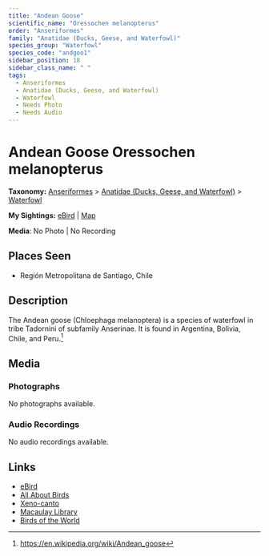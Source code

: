 ```yaml
---
title: "Andean Goose"
scientific_name: "Oressochen melanopterus"
order: "Anseriformes"
family: "Anatidae (Ducks, Geese, and Waterfowl)"
species_group: "Waterfowl"
species_code: "andgoo1"
sidebar_position: 18
sidebar_class_name: " "
tags: 
  - Anseriformes
  - Anatidae (Ducks, Geese, and Waterfowl)
  - Waterfowl
  - Needs Photo
  - Needs Audio
---
```


# Andean Goose <span className='sci_name'>Oressochen melanopterus</span>

**Taxonomy:** [Anseriformes](/tags/anseriformes) > [Anatidae (Ducks, Geese, and Waterfowl)](/tags/anatidae-ducks-geese-and-waterfowl) > [Waterfowl](/tags/waterfowl)

**My Sightings:** [eBird](https://ebird.org/lifelist?r=world&time=life&spp=andgoo1) | [Map](/map?species_code=andgoo1)

**Media**: No Photo | No Recording

## Places Seen

* Región Metropolitana de Santiago, Chile

## Description
The Andean goose (Chloephaga melanoptera) is a species of waterfowl in tribe Tadornini of subfamily Anserinae. It is found in Argentina, Bolivia, Chile, and Peru.[^1]

[^1]: https://en.wikipedia.org/wiki/Andean_goose

## Media
### Photographs
No photographs available.

### Audio Recordings
No audio recordings available.

## Links
* [eBird](https://ebird.org/species/andgoo1) 
* [All About Birds](https://www.allaboutbirds.org/guide/andgoo1) 
* [Xeno-canto](https://www.xeno-canto.org/species/oressochen-melanopterus) 
* [Macaulay Library](https://search.macaulaylibrary.org/catalog?taxonCode=andgoo1&sort=rating_rank_desc)
* [Birds of the World](https://birdsoftheworld.org/bow/species/andgoo1)
